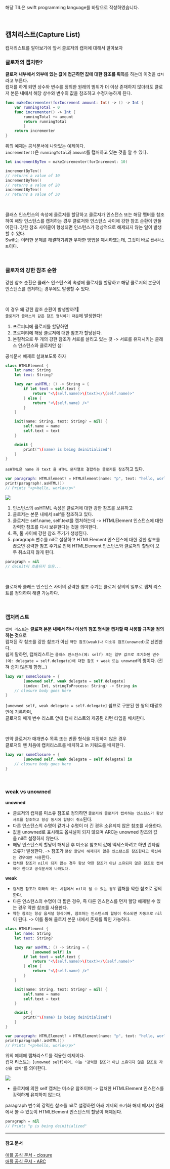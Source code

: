 해당 TIL은 swift programming language를 바탕으로 작성하였습니다.   

<br>

## 캡처리스트(Capture List)
캡처리스트를 알아보기에 앞서 클로저의 캡처에 대해서 알아보자

### 클로저의 캡처란?    
**클로저 내부에서 외부에 있는 값에 접근하면 값에 대한 참조를 획득**를 하는데 이것을 `캡처`라고 부른다.   
캡처를 하게 되면 상수와 변수를 정의한 원래의 범위가 더 이상 존재하지 않더라도 클로저 본문 내에서 해당 상수와 변수의 값을 참조하고 수정가능하게 된다.
``` swift
func makeIncrementer(forIncrement amount: Int) -> () -> Int {    
	var runningTotal = 0    
	func incrementer() -> Int {        
		runningTotal += amount        
		return runningTotal    
		}    
	return incrementer
}
```
위의 예제는 공식문서에 나와있는 예제이다.    
`incrementer()`은 `runningTotal`과 `amount`를 캡처하고 있는 것을 알 수 있다.
```swift
let incrementByTen = makeIncrementer(forIncrement: 10)

incrementByTen()
// returns a value of 10
incrementByTen()
// returns a value of 20
incrementByTen()
// returns a value of 30
```

<br>

클래스 인스턴스의 속성에 클로저를 할당하고 클로저가 인스턴스 또는 해당 멤버를 참조하여 해당 인스턴스를 캡처하는 경우 클로저와 인스턴스 사이에 강한 참조 순환이 만들어진다. 
강한 참조 사이클이 형성되면 인스턴스가 정상적으로 해제되지 않는 일이 발생할 수 있다.   
Swift는 이러한 문제를 해결하기위한 우아한 방법을 제시하였는데, 그것이 바로 `캡처리스트`이다.

<br>

### 클로저의 강한 참조 순환
강한 참조 순환은 클래스 인스턴스의 속성에 클로저를 할당하고 해당 클로저의 본문이 인스턴스를 캡처하는 경우에도 발생할 수 있다.   

<br>

이 경우 왜 강한 참조 순환이 발생할까?🤔   
`클로저가 클래스와 같은 참조 형식이기 때문`에 발생한다!   
1. 프로퍼티에 클로저를 할당하면
2. 프로퍼티에 해당 클로저에 대한 참조가 할당된다.
3. 본질적으로 두 개의 강한 참조가 서로를 살리고 있는 것 -> 서로를 유지시키는 클래스 인스턴스와 클로저인 샘!    

공식문서 예제로 살펴보도록 하자
```swift
class HTMLElement {
    let name: String
    let text: String?

    lazy var asHTML: () -> String = {
        if let text = self.text {
            return "<\(self.name)>\(text)</\(self.name)>"
        } else {
            return "<\(self.name) />"
        }
    }

    init(name: String, text: String? = nil) {
        self.name = name
        self.text = text
    }

    deinit {
        print("\(name) is being deinitialized")
    }
}
```
`asHTML은 name 과 text 을 HTML 문자열로 결합하는 클로저를 참조`하고 있다.   
```swift
var paragraph: HTMLElement? = HTMLElement(name: "p", text: "hello, world")
print(paragraph!.asHTML())
// Prints "<p>hello, world</p>"
```

![](https://docs.swift.org/swift-book/images/closureReferenceCycle01@2x.png)   
1. 인스턴스의 asHTML 속성은 클로저에 대한 강한 참조를 보유하고
2. 클로저는 본문 내에서 self를 참조하고 있다.
3. 클로저는 self.name, self.text를 캡처하는데 -> HTMLElement 인스턴스에 대한 강력한 참조를 다시 보유한다는 것을 의미한다.
4. 즉, 둘 사이에 강한 참조 주기가 생성된다.
5. paragraph 변수를 nil로 설정하고 HTMLElement 인스턴스에 대한 강한 참조를 끊으면 강력한 참조 주기로 인해 HTMLElement 인스턴스와 클로저의 할당이 모두 취소되지 않게 된다.

```swift
paragraph = nil
// deinit이 호출되지 않음...
```

<br>

클로저와 클래스 인스턴스 사이의 강력한 참조 주기는 클로저 정의의 일부로 캡처 리스트를 정의하여 해결 가능하다. 

<br>

### 캡처리스트
`캡처 리스트`는 **클로저 본문 내에서 하나 이상의 참조 형식을 캡처할 때 사용할 규칙을 정의하는 것**으로   
캡처된 각 참조를 강한 참조가 아닌 `약한 참조(weak)나 미소유 참조(unowned)`로 선언한다.    
쉽게 말하면, 캡처리스트는 `클래스 인스턴스(예: self) 또는 일부 값으로 초기화된 변수(예: delegate = self.delegate)에 대한 참조 + weak 또는 unowned`의 쌍이다. (전혀 쉽지 않은게 함정...)
```swift
lazy var someClosure = {
        [unowned self, weak delegate = self.delegate]
        (index: Int, stringToProcess: String) -> String in
    // closure body goes here
}
```
`[unowned self, weak delegate = self.delegate]` 쉼표로 구분된 한 쌍의 대괄호 안에 기록하며,   
클로저의 매개 변수 리스트 앞에 캡처 리스트와 제공된 리턴 타입을 배치한다.   

<br>

만약 클로저가 매개변수 목록 또는 반환 형식을 지정하지 않은 경우   
클로저의 맨 처음에 캡처리스트를 배치하고 in 키워드를 배치한다.
``` swift
lazy var someClosure = {
        [unowned self, weak delegate = self.delegate] in
    // closure body goes here
}
```
<br>

### weak vs unowned
**unowned**   
- 클로저의 캡처를 미소유 참조로 정의하면 `클로저와 클로저가 캡처하는 인스턴스가 항상 서로를 참조하고 항상 동시에 할당이 취소`된다.
- 다른 인스턴스의 수명이 같거나 수명이 더 긴 경우 소유되지 않은 참조를 사용한다.
- 값을 unowned로 표시해도 옵셔널이 되지 않으며 ARC는 unowned 참조의 값을 nil로 설정하지 않는다.
- 해당 인스턴스의 할당이 해제된 후 미소유 참조의 값에 액세스하려고 하면 런타임 오류가 발생한다. -> 참조가 `항상 할당이 해제되지 않은 인스턴스를 참조한다고 확신하는 경우에만 사용`한다.
- `캡처된 참조가 nil이 되지 않는 경우 항상 약한 참조가 아닌 소유되지 않은 참조로 캡처해야 한다고 공식문서에 나와있다.`

**weak**   
- `캡처된 참조가 미래의 어느 시점에서 nil이 될 수 있는 경우` 캡처를 약한 참조로 정의한다.
- 다른 인스턴스의 수명이 더 짧은 경우, 즉 다른 인스턴스를 먼저 할당 해제될 수 있는 경우 약한 참조를 사용한다.   
- `약한 참조는 항상 옵셔널 형식이며, 참조하는 인스턴스의 할당이 취소되면 자동으로 nil`이 된다. -> 이를 통해 클로저 본문 내에서 존재를 확인 가능하다.

```swift
class HTMLElement {
    let name: String
    let text: String?

    lazy var asHTML: () -> String = {
            [unowned self] in
        if let text = self.text {
            return "<\(self.name)>\(text)</\(self.name)>"
        } else {
            return "<\(self.name) />"
        }
    }

    init(name: String, text: String? = nil) {
        self.name = name
        self.text = text
    }

    deinit {
        print("\(name) is being deinitialized")
    }
}

var paragraph: HTMLElement? = HTMLElement(name: "p", text: "hello, world")
print(paragraph!.asHTML())
// Prints "<p>hello, world</p>"
```
위의 예제에 캡처리스트를 적용한 예제이다.   
캡처 리스트는 `[unowned self]이며, 이는 "강력한 참조가 아닌 소유되지 않은 참조로 자신을 캡처"`를 의미한다.   

![](https://docs.swift.org/swift-book/images/closureReferenceCycle02@2x.png)
- 클로저에 의한 self 캡처는 미소유 참조이며 -> 캡처한 HTMLElement 인스턴스를 강력하게 유지하지 않는다.

paragraph 변수의 강력한 참조를 nil로 설정하면 아래 예제의 초기화 해제 메시지 인쇄에서 볼 수 있듯이 HTMLElement 인스턴스의 할당이 해제된다.
```swift
paragraph = nil
// Prints "p is being deinitialized"
```

---
#### 참고 문서
[애플 공식 문서 - closure](https://docs.swift.org/swift-book/documentation/the-swift-programming-language/closures/#Capturing-Values)   
[애플 공식 문서 - ARC](https://docs.swift.org/swift-book/documentation/the-swift-programming-language/automaticreferencecounting/#Strong-Reference-Cycles-for-Closures)   
